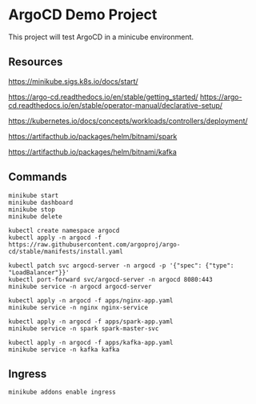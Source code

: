 # ArgoCD Demo Project
This project will test ArgoCD in a minicube environment.

## Resources
https://minikube.sigs.k8s.io/docs/start/

https://argo-cd.readthedocs.io/en/stable/getting_started/
https://argo-cd.readthedocs.io/en/stable/operator-manual/declarative-setup/

https://kubernetes.io/docs/concepts/workloads/controllers/deployment/

https://artifacthub.io/packages/helm/bitnami/spark

https://artifacthub.io/packages/helm/bitnami/kafka

## Commands
```
minikube start
minikube dashboard
minikube stop
minikube delete

kubectl create namespace argocd
kubectl apply -n argocd -f https://raw.githubusercontent.com/argoproj/argo-cd/stable/manifests/install.yaml

kubectl patch svc argocd-server -n argocd -p '{"spec": {"type": "LoadBalancer"}}'
kubectl port-forward svc/argocd-server -n argocd 8080:443
minikube service -n argocd argocd-server

kubectl apply -n argocd -f apps/nginx-app.yaml
minikube service -n nginx nginx-service

kubectl apply -n argocd -f apps/spark-app.yaml
minikube service -n spark spark-master-svc

kubectl apply -n argocd -f apps/kafka-app.yaml
minikube service -n kafka kafka
```
## Ingress
```
minikube addons enable ingress
```
